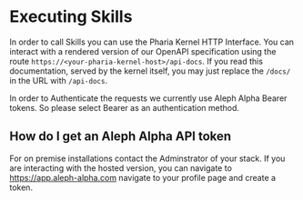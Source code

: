 # Executing Skills

In order to call Skills you can use the Pharia Kernel HTTP Interface. You can interact with a rendered version of our OpenAPI specification using the route `https://<your-pharia-kernel-host>/api-docs`. If you read this documentation, served by the kernel itself, you may just replace the `/docs/` in the URL with `/api-docs`.

In order to Authenticate the requests we currently use Aleph Alpha Bearer tokens. So please select Bearer as an authentication method. 

## How do I get an Aleph Alpha API token

For on premise installations contact the Adminstrator of your stack. If you are interacting with the hosted version, you can navigate to <https://app.aleph-alpha.com> navigate to your profile page and create a token.
